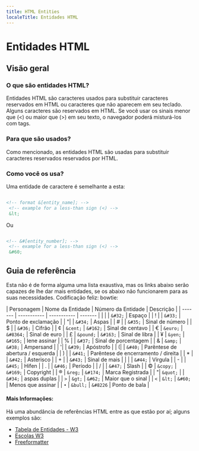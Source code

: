 ```yaml
---
title: HTML Entities
localeTitle: Entidades HTML
---
```

# Entidades HTML

## Visão geral

### O que são entidades HTML?

Entidades HTML são caracteres usados ​​para substituir caracteres reservados em HTML ou caracteres que não aparecem em seu teclado. Alguns caracteres são reservados em HTML. Se você usar os sinais menor que (<) ou maior que (>) em seu texto, o navegador poderá misturá-los com tags.

### Para que são usados?

Como mencionado, as entidades HTML são usadas para substituir caracteres reservados reservados por HTML.

### Como você os usa?

Uma entidade de caractere é semelhante a esta:

```html

<!-- format &[entity_name]; --> 
 <!-- example for a less-than sign (<) --> 
 &lt; 
```

Ou

```html

<!-- &#[entity_number]; --> 
 <!-- example for a less-than sign (<) --> 
 &#60; 
```

## Guia de referência

Esta não é de forma alguma uma lista exaustiva, mas os links abaixo serão capazes de lhe dar mais entidades, se os abaixo não funcionarem para as suas necessidades. Codificação feliz: bowtie:

| Personagem | Nome da Entidade | Número da Entidade | Descrição | | ------- | ----------- | ----------- | ------- | | | | `&#32;` | Espaço | | ! | | `&#33;` | Ponto de exclamação | | "| | `&#34;` | Aspas | | # | | `&#35;` | Sinal de número | | $ | | `&#36;` | Cifrão | | ¢ | `&cent;` | `&#162;` | Sinal de centavo | | € | `&euro;` | `&#8364;` | Sinal de euro | | £ | `&pound;` | `&#163;` | Sinal de libra | | ¥ | `&yen;` | `&#165;` | Iene assinar | | % | | `&#37;` | Sinal de porcentagem | | & | `&amp;` | `&#38;` | Ampersand | | '| | `&#39;` | Apóstrofo | | (| | `&#40;` | Parêntese de abertura / esquerda | | ) | | `&#41;` | Parêntese de encerramento / direita | | \* | | `&#42;` | Asterisco | | + | | `&#43;` | Sinal de mais | | | | `&#44;` | Vírgula | | - | | `&#45;` | Hífen | | . | | `&#46;` | Período | | / | | `&#47;` | Slash | | © | `&copy;` | `&#169;` | Copyright | | ® | `&reg;` | `&#174;` | Marca Registrada | | "| `&quot;` | | `&#34;` | aspas duplas | | `>` | `&gt;` | `&#62;` | Maior que o sinal | | `<` | `&lt;` | `&#60;` | Menos que assinar | | `•` | `&bull;` | `&#8226` | Ponto de bala |

#### Mais Informações:

Há uma abundância de referências HTML entre as que estão por aí; alguns exemplos são:

*   [Tabela de Entidades - W3](https://dev.w3.org/html5/html-author/charref)
*   [Escolas W3](https://www.w3schools.com/html/html_entities.asp)
*   [Freeformatter](https://www.freeformatter.com/html-entities.html)